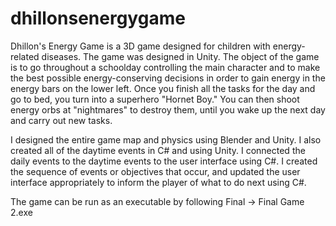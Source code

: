 # dhillonsenergygame

Dhillon's Energy Game is a 3D game designed for children with energy-related diseases.
The game was designed in Unity.
The object of the game is to go throughout a schoolday controlling the main character and to make the best possible
energy-conserving decisions in order to gain energy in the energy bars on the lower left.  Once you finish all the tasks
for the day and go to bed, you turn into a superhero "Hornet Boy."  You can then shoot energy orbs at "nightmares" to destroy
them, until you wake up the next day and carry out new tasks.

I designed the entire game map and physics using Blender and Unity.  I also created all of the daytime events in C# and
using Unity. I connected the daily events to the daytime events to the user interface using C#.  I created the sequence
of events or objectives that occur, and updated the user interface appropriately to inform the player of what to do next
using C#.

The game can be run as an executable by following Final -> Final Game 2.exe
